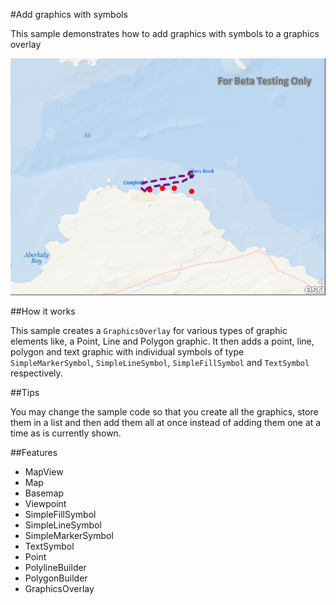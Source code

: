 #Add graphics with symbols

This sample demonstrates how to add graphics with symbols to a graphics overlay

![](screenshot.png)

##How it works

This sample creates a `GraphicsOverlay` for various types of graphic elements like, a Point, Line and Polygon graphic. It then adds a point, line, polygon and text graphic with individual symbols of type `SimpleMarkerSymbol`, `SimpleLineSymbol`, `SimpleFillSymbol` and `TextSymbol` respectively. 

##Tips

You may change the sample code so that you create all the graphics, store them in a list and then add them all at once instead of adding them one at a time as is currently shown.

##Features

- MapView
- Map   
- Basemap
- Viewpoint
- SimpleFillSymbol
- SimpleLineSymbol
- SimpleMarkerSymbol
- TextSymbol
- Point
- PolylineBuilder
- PolygonBuilder
- GraphicsOverlay